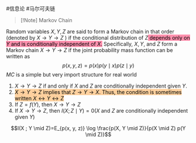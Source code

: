 #信息论  #马尔可夫链

>[!Note] Markov Chain



Random variables $X, Y, Z$ are said to form a Markov chain in that order (denoted by $X \rightarrow Y \rightarrow Z$ ) if the conditional distribution of $Z$<mark style="background: #FF5582A6;"> depends only on $Y$ and is conditionally independent of $X$.</mark> Specifically, $X, Y$, and $Z$ form a Markov chain $X \rightarrow Y \rightarrow Z$ if the joint probability mass function can be written as
$$
p(x, y, z)=p(x) p(y \mid x) p(z \mid y)
$$
$M C$ is a simple but very import structure for real world


1. $X \rightarrow Y \rightarrow Z$ if and only if $X$ and $Z$ are conditionally independent given $Y$.
2. <mark style="background: #FFB86CA6;">$X \rightarrow Y \rightarrow Z$ implies that $Z \rightarrow Y \rightarrow X$. Thus, the condition is sometimes written $X \leftrightarrow Y \leftrightarrow Z$</mark>
3. If $Z=f(Y)$, then $X \rightarrow Y \rightarrow Z$ 
4. If $X \rightarrow Y \rightarrow Z$, then $I(X ; Z \mid Y)=0(X$ and $Z$ are conditionally independent given $Y)$

$$I(X ; Y \mid Z)=E_{p(x, y, z)} \log \frac{p(X, Y \mid Z)}{p(X \mid Z) p(Y \mid Z)}$$